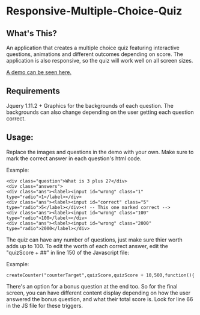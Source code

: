 # Responsive-Multiple-Choice-Quiz

<h2>What's This?</h2>
An application that creates a multiple choice quiz featuring interactive questions, animations and different outcomes depending on score. The application is also responsive, so the quiz will work well on all screen sizes.

<a href="http://jeffreyharris.net/quiz/index.html">A demo can be seen here.</a>

<h2>Requirements</h2>
Jquery 1.11.2 +
Graphics for the backgrounds of each question. The backgrounds can also change depending on the user getting each question correct.

<h2>Usage:</h2>
Replace the images and questions in the demo with your own. Make sure to mark the correct answer in each question's html code.

Example:

```
<div class="question">What is 3 plus 2?</div>
<div class="answers">
<div class="ans"><label><input id="wrong" class="1" type="radio">1</label></div>
<div class="ans"><label><input id="correct" class="5" type="radio">5</label></div><! -- This one marked correct -->
<div class="ans"><label><input id="wrong" class="100" type="radio">100</label></div>
<div class="ans"><label><input id="wrong" class="2000" type="radio">2000</label></div>
```

The quiz can have any number of questions, just make sure thier worth adds up to 100. To edit the worth of each correct answer, edit the "quizScore + ##" in line 150 of the Javascript file:

Example:

```
createCounter("counterTarget",quizScore,quizScore + 10,500,function(){ 
```

There's an option for a bonus question at the end too. So for the final screen, you can have different content display depending on how the user answered the bonus question, and what their total score is. Look for line 66 in the JS file for these triggers.

